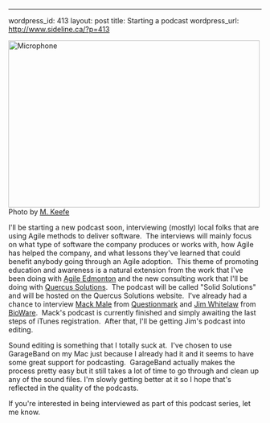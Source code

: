 --- 
wordpress_id: 413
layout: post
title: Starting a podcast
wordpress_url: http://www.sideline.ca/?p=413

<p class="center caption">
<img title="microphone" src="http://www.sideline.ca/images/articles/microphone.jpg" alt="Microphone" width="500" height="333" />
<span>Photo by <a href="http://www.flickr.com/photos/mkeefe/2349283746/">M. Keefe</a></span></p>
I'll be starting a new podcast soon, interviewing (mostly) local folks that are using Agile methods to deliver software.  The interviews will mainly focus on what type of software the company produces or works with, how Agile has helped the company, and what lessons they've learned that could benefit anybody going through an Agile adoption.  This theme of promoting education and awareness is a natural extension from the work that I've been doing with <a href="http://www.agileedmonton.org">Agile Edmonton</a> and the new consulting work that I'll be doing with <a href="http://www.quercussolutions.com">Quercus Solutions</a>. 
<!--more-->
The podcast will be called "Solid Solutions" and will be hosted on the Quercus Solutions website.  I've already had a chance to interview <a href="http://www.twitter.com/mastermaq">Mack Male</a> from <a href="http://www.questionmark.com">Questionmark</a> and <a href="http://www.twitter.com/jimwhitelaw">Jim Whitelaw</a> from <a href="http://www.bioware.com">BioWare</a>.  Mack's podcast is currently finished and simply awaiting the last steps of iTunes registration.  After that, I'll be getting Jim's podcast into editing.

Sound editing is something that I totally suck at.  I've chosen to use GarageBand on my Mac just because I already had it and it seems to have some great support for podcasting.  GarageBand actually makes the process pretty easy but it still takes a lot of time to go through and clean up any of the sound files. I'm slowly getting better at it so I hope that's reflected in the quality of the podcasts.

If you're interested in being interviewed as part of this podcast series, let me know.
